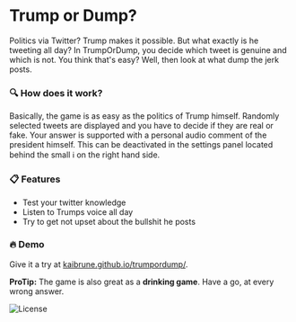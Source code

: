 
# Trump or Dump?
Politics via Twitter? Trump makes it possible. But what exactly is he tweeting all day? In TrumpOrDump, you decide which tweet is genuine and which is not. You think that's easy? Well, then look at what dump the jerk posts.

### 🔍 How does it work?
Basically, the game is as easy as the politics of Trump himself. Randomly selected tweets are displayed and you have to decide if they are real or fake. Your answer is supported with a personal audio comment of the president himself. This can be deactivated in the settings panel located behind the small ℹ︎ on the right hand side. 

### 📋 Features 

- Test your twitter knowledge
- Listen to Trumps voice all day
- Try to get not upset about the bullshit he posts

### 🔥 Demo

Give it a try at [kaibrune.github.io/trumpordump/](https://kaibrune.github.io/trumpordump/).

**ProTip:** The game is also great as a **drinking game**. Have a go, at every wrong answer.

![License](https://i.creativecommons.org/l/by-nc-nd/4.0/88x31.png)
